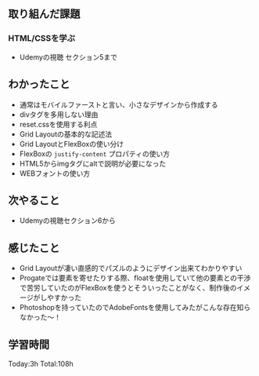 ## 取り組んだ課題
### HTML/CSSを学ぶ
- Udemyの視聴 セクション5まで
## わかったこと
- 通常はモバイルファーストと言い、小さなデザインから作成する
- divタグを多用しない理由
- reset.cssを使用する利点
- Grid Layoutの基本的な記述法
- Grid LayoutとFlexBoxの使い分け
- FlexBoxの `justify-content` プロパティの使い方
- HTML5からimgタグにaltで説明が必要になった
- WEBフォントの使い方
## 次やること
- Udemyの視聴セクション6から
## 感じたこと
- Grid Layoutが凄い直感的でパズルのようにデザイン出来てわかりやすい
- Progateでは要素を寄せたりする際、floatを使用していて他の要素との干渉で苦労していたのがFlexBoxを使うとそういったことがなく、制作後のイメージがしやすかった
- Photoshopを持っていたのでAdobeFontsを使用してみたがこんな存在知らなかった～！
## 学習時間
Today:3h Total:108h
